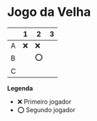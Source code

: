 # Jogo da Velha

|   | 1 | 2 | 3 |
|---|---|---|---|
| A |❌  | ❌ |   |
| B |   | ⭕ |   |
| C |   |   |   |

**Legenda**

- ❌ Primeiro jogador 
- ⭕ Segundo jogador